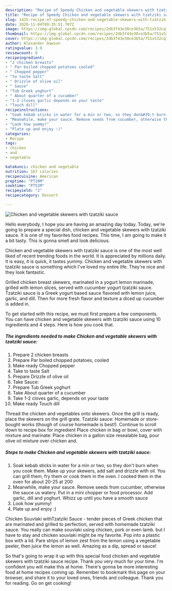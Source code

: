 ```yaml
---
description: "Recipe of Speedy Chicken and vegetable skewers with tzatziki sauce"
title: "Recipe of Speedy Chicken and vegetable skewers with tzatziki sauce"
slug: 1435-recipe-of-speedy-chicken-and-vegetable-skewers-with-tzatziki-sauce
date: 2020-11-04T09:35:51.707Z
image: https://img-global.cpcdn.com/recipes/2db3f43e30ce3b5a/751x532cq70/chicken-and-vegetable-skewers-with-tzatziki-sauce-recipe-main-photo.jpg
thumbnail: https://img-global.cpcdn.com/recipes/2db3f43e30ce3b5a/751x532cq70/chicken-and-vegetable-skewers-with-tzatziki-sauce-recipe-main-photo.jpg
cover: https://img-global.cpcdn.com/recipes/2db3f43e30ce3b5a/751x532cq70/chicken-and-vegetable-skewers-with-tzatziki-sauce-recipe-main-photo.jpg
author: Alexander Dawson
ratingvalue: 3.9
reviewcount: 8
recipeingredient:
- "2 chicken breasts"
- " Par boiled chopped potatoes cooled"
- " Chopped pepper"
- "to taste Salt"
- " Drizzle of olive oil"
- " Sauce"
- "Tub Greek yoghurt"
- " About quarter of a cucumber"
- "1-2 cloves garlic depends on your taste"
- "Touch dill"
recipeinstructions:
- "Soak kebab sticks in water for a min or two, so they don&#39;t burn when you cook them. Make up your skewers, add salt and drizzle with oil. You can grill them, fry them or cook them in the oven. I cooked them in the oven for about 20-25 at 200"
- "Meanwhile, make your sauce. Remove seeds from cucumber, otherwise the sauce us watery. Put in a mini chopper or food processor. Add garlic, dill and yoghurt. Whizz up until you have a smooth sauce"
- "Look how yummy!"
- "Plate up and enjoy :)"
categories:
- Recipe
tags:
- chicken
- and
- vegetable

katakunci: chicken and vegetable 
nutrition: 167 calories
recipecuisine: American
preptime: "PT20M"
cooktime: "PT52M"
recipeyield: "2"
recipecategory: Dessert

---
```



![Chicken and vegetable skewers with tzatziki sauce](https://img-global.cpcdn.com/recipes/2db3f43e30ce3b5a/751x532cq70/chicken-and-vegetable-skewers-with-tzatziki-sauce-recipe-main-photo.jpg)

Hello everybody, I hope you are having an amazing day today. Today, we're going to prepare a special dish, chicken and vegetable skewers with tzatziki sauce. It is one of my favorites food recipes. This time, I am going to make it a bit tasty. This is gonna smell and look delicious.

Chicken and vegetable skewers with tzatziki sauce is one of the most well liked of recent trending foods in the world. It is appreciated by millions daily. It is easy, it is quick, it tastes yummy. Chicken and vegetable skewers with tzatziki sauce is something which I've loved my entire life. They're nice and they look fantastic.

Grilled chicken breast skewers, marinated in a yogurt lemon marinade, grilled with lemon slices, served with cucumber yogurt tzatziki sauce. Tzatziki sauce is a Greek yogurt based sauce flavored with lemon juice, garlic, and dill. Then for more fresh flavor and texture a diced up cucumber is added in.


To get started with this recipe, we must first prepare a few components. You can have chicken and vegetable skewers with tzatziki sauce using 10 ingredients and 4 steps. Here is how you cook that.

<!--inarticleads1-->

##### The ingredients needed to make Chicken and vegetable skewers with tzatziki sauce:

1. Prepare 2 chicken breasts
1. Prepare  Par boiled chopped potatoes, cooled
1. Make ready  Chopped pepper
1. Take to taste Salt
1. Prepare  Drizzle of olive oil
1. Take  Sauce:
1. Prepare Tub Greek yoghurt
1. Take  About quarter of a cucumber
1. Take 1-2 cloves garlic, depends on your taste
1. Make ready Touch dill


Thread the chicken and vegetables onto skewers. Once the grill is ready, place the skewers on the grill grate. Tzatziki sauce: Homemade or store-bought works (though of course homemade is best!). Continue to scroll down to recipe box for ingredient Place chicken in bag or bowl, cover with mixture and marinate: Place chicken in a gallon size resealable bag, pour olive oil mixture over chicken and. 

<!--inarticleads2-->

##### Steps to make Chicken and vegetable skewers with tzatziki sauce:

1. Soak kebab sticks in water for a min or two, so they don&#39;t burn when you cook them. Make up your skewers, add salt and drizzle with oil. You can grill them, fry them or cook them in the oven. I cooked them in the oven for about 20-25 at 200
1. Meanwhile, make your sauce. Remove seeds from cucumber, otherwise the sauce us watery. Put in a mini chopper or food processor. Add garlic, dill and yoghurt. Whizz up until you have a smooth sauce
1. Look how yummy!
1. Plate up and enjoy :)


Chicken Souvlaki withTzatziki Sauce - tender pieces of Greek chicken that are marinated and grilled to perfection, served with homemade tzatziki sauce. You really can make souvlaki using chicken, pork or even lamb. but I have to stay and chicken souvlaki might be my favorite. Pop into a plastic box with a lid. Pare strips of lemon zest from the lemon using a vegetable peeler, then juice the lemon as well. Amazing as a dip, spread or sauce! 

So that's going to wrap it up with this special food chicken and vegetable skewers with tzatziki sauce recipe. Thank you very much for your time. I'm confident you will make this at home. There's gonna be more interesting food at home recipes coming up. Remember to bookmark this page on your browser, and share it to your loved ones, friends and colleague. Thank you for reading. Go on get cooking!
